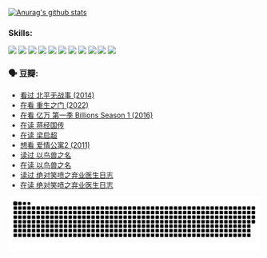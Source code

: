 
[![Anurag's github stats](https://github-readme-stats.vercel.app/api?username=w940853815)](https://github.com/anuraghazra/github-readme-stats)

### Skills:

<code><img height="32" src="https://cdn.jsdelivr.net/npm/simple-icons@v5/icons/python.svg"></code>
<code><img height="32" src="https://cdn.jsdelivr.net/npm/simple-icons@v5/icons/javascript.svg"></code>
<code><img height="32" src="https://cdn.jsdelivr.net/npm/simple-icons@v5/icons/django.svg"></code>
<code><img height="32" src="https://cdn.jsdelivr.net/npm/simple-icons@v5/icons/flask.svg"></code>
<code><img height="32" src="https://cdn.jsdelivr.net/npm/simple-icons@v5/icons/vuetify.svg"></code>
<code><img height="32" src="https://cdn.jsdelivr.net/npm/simple-icons@v5/icons/git.svg"></code>
<code><img height="32" src="https://cdn.jsdelivr.net/npm/simple-icons@v5/icons/docker.svg"></code>
<code><img height="32" src="https://cdn.jsdelivr.net/npm/simple-icons@v5/icons/postgresql.svg"></code>
<code><img height="32" src="https://cdn.jsdelivr.net/npm/simple-icons@v5/icons/elasticsearch.svg"></code>
<code><img height="32" src="https://cdn.jsdelivr.net/npm/simple-icons@v5/icons/macos.svg"></code>
<code><img height="32" src="https://cdn.jsdelivr.net/npm/simple-icons@v5/icons/linux.svg"></code>

### 🗣 豆瓣:

<!-- DOUBAN-ACTIVITIES:START -->
- [看过 北平无战事‎ (2014)](https://www.douban.com/people/136069238/status/3889810506/?_i=54392388)
- [在看 重生之门‎ (2022)](https://www.douban.com/people/136069238/status/3882598762/?_i=54392388)
- [在看 亿万 第一季 Billions Season 1‎ (2016)](https://www.douban.com/people/136069238/status/3878098700/?_i=54392388)
- [在读 蒋经国传](https://www.douban.com/people/136069238/status/3877458956/?_i=54392388)
- [在读 梁启超](https://www.douban.com/people/136069238/status/3876806133/?_i=54392388)
- [想看 爱情公寓2‎ (2011)](https://www.douban.com/people/136069238/status/3876682115/?_i=54392388)
- [读过 以鸟兽之名](https://www.douban.com/people/136069238/status/3876369302/?_i=54392388)
- [在读 以鸟兽之名](https://www.douban.com/people/136069238/status/3869094471/?_i=54392388)
- [读过 绝对笑喷之弃业医生日志](https://www.douban.com/people/136069238/status/3869093225/?_i=54392388)
- [在读 绝对笑喷之弃业医生日志](https://www.douban.com/people/136069238/status/3862106751/?_i=54392388)
<!-- DOUBAN-ACTIVITIES:END -->


![Snake animation](https://raw.githubusercontent.com/w940853815/w940853815/output/github-contribution-grid-snake.svg)

<!--
**w940853815/w940853815** is a ✨ _special_ ✨ repository because its `README.md` (this file) appears on your GitHub profile.

Here are some ideas to get you started:

- 🔭 I’m currently working on ...
- 🌱 I’m currently learning ...
- 👯 I’m looking to collaborate on ...
- 🤔 I’m looking for help with ...
- 💬 Ask me about ...
- 📫 How to reach me: ...
- 😄 Pronouns: ...
- ⚡ Fun fact: ...
-->
